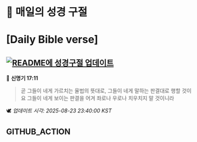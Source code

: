 # 🙏 매일의 성경 구절
# [Daily Bible verse]
## [![README에 성경구절 업데이트](https://github.com/DONGSUKA/first_test/actions/workflows/update-readme-bible.yml/badge.svg)](https://github.com/DONGSUKA/first_test/actions/workflows/update-readme-bible.yml)
<!-- START_BIBLE_VERSE -->
📖 **신명기 17:11**
> 곧 그들이 네게 가르치는 율법의 뜻대로, 그들이 네게 말하는 판결대로 행할 것이요 그들이 네게 보이는 판결을 어겨 좌로나 우로나 치우치지 말 것이니라

🕊️ _업데이트 시각: 2025-08-23 23:40:00 KST_
  <!-- END_BIBLE_VERSE -->
## GITHUB_ACTION
